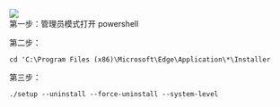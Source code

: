 ![](https://edgefrecdn.azureedge.net/shared/edgeweb/img/RE4U3ak.a902b21.jpg)  
第一步：管理员模式打开 powershell   

第二步：  
```
cd 'C:\Program Files (x86)\Microsoft\Edge\Application\*\Installer  
```
第三步：
```
./setup --uninstall --force-uninstall --system-level
```